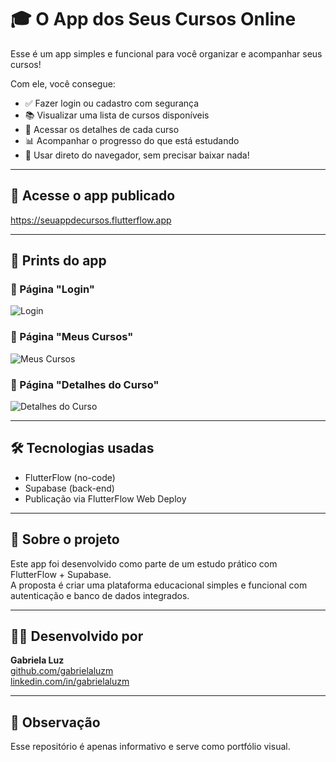 # 🎓 O App dos Seus Cursos Online

Esse é um app simples e funcional para você organizar e acompanhar seus cursos!

Com ele, você consegue:

- ✅ Fazer login ou cadastro com segurança  
- 📚 Visualizar uma lista de cursos disponíveis  
- 📝 Acessar os detalhes de cada curso  
- 📊 Acompanhar o progresso do que está estudando  
- 📱 Usar direto do navegador, sem precisar baixar nada!

---

## 🔗 Acesse o app publicado

https://seuappdecursos.flutterflow.app

---

## 📸 Prints do app

### 📍 Página "Login"
![Login](./login_cursos.png)

### 📍 Página "Meus Cursos"
![Meus Cursos](./meus_cursos.png)

### 📍 Página "Detalhes do Curso"
![Detalhes do Curso](./detalhes_cursos.png)

---

## 🛠️ Tecnologias usadas

- FlutterFlow (no-code)  
- Supabase (back-end)  
- Publicação via FlutterFlow Web Deploy

---

## 🧠 Sobre o projeto

Este app foi desenvolvido como parte de um estudo prático com FlutterFlow + Supabase.  
A proposta é criar uma plataforma educacional simples e funcional com autenticação e banco de dados integrados.

---

## 👩‍💻 Desenvolvido por

**Gabriela Luz**  
[github.com/gabrielaluzm](https://github.com/gabrielaluzm)  
[linkedin.com/in/gabrielaluzm](https://linkedin.com/in/gabrielaluzm)

---

## 💬 Observação

Esse repositório é apenas informativo e serve como portfólio visual.
